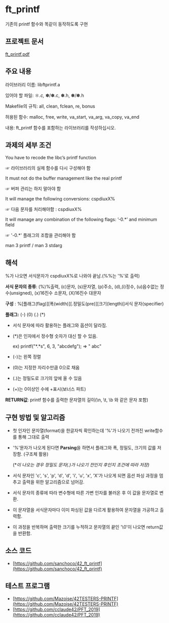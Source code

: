 # ft_printf
기존의 printf 함수와 똑같이 동작하도록 구현

## 프로젝트 문서

[ft_printf.pdf](https://s3-us-west-2.amazonaws.com/secure.notion-static.com/0e118b1c-5d53-40f9-aa2e-b043ae054aad/ft_printf.pdf)

## 주요 내용

라이브러리 이름: libftprintf.a

있어야 할 파일: ✽*.c,* ✽/✽.c, ✽.h, ✽/✽.h

Makefile의 규칙: all, clean, fclean, re, bonus

허용된 함수: malloc, free, write, va_start, va_arg, va_copy, va_end

내용: ft_printf 함수를 포함하는 라이브러리를 작성하십시오.

## 과제의 세부 조건

You have to recode the libc’s printf function

☞ 라이브러리의 실제 함수를 다시 구성해야 함

It must not do the buffer management like the real printf

☞ 버퍼 관리는 하지 말아야 함

It will manage the following conversions: cspdiuxX%

☞ 다음 문자를 처리해야함 : cspdiuxX%

It will manage any combination of the following flags: ’-0.*’ and minimum field

☞ '-0.*' 플래그의 조합을 관리해야 함

man 3 printf / man 3 stdarg

## 해석

%가 나오면 서식문자가 cspdiuxX%로 나와야 끝남.(%%는 '%'로 출력)

**서식 문자의 종류**: (%)%출력, (c)문자, (s)문자열, (p)주소, (d),(i)정수, (u)음수없는 정수(unsigned), (x)16진수 소문자, (X)16진수 대문자

**구성** : %[플래그(flag)][폭(width)][.정밀도(pre)][크기(length)]서식 문자(specifier)

**플래그:** (-) (0) (.) (*)

- 서식 문자에 따라 활용하는 플래그와 옵션이 달라짐.
- (*)은 인자에서 정수형 숫자가 대신 할 수 있음.

    ex) printf("*.*s", 6, 3, "abcdefg"); ⇒ "   abc"

- (-)는 왼쪽 정렬
- (0)는 지정한 자리수만큼 0으로 채움
- (.)는 정밀도로 크기의 앞에 올 수 있음
- (+)는 0이상인 수에 +표시(보너스 파트)

**RETURN값**: printf 함수를 출력한 문자열의 길이(\n, \t, \b 와 같은 문자 포함)

## 구현 방법 및 알고리즘

- 첫 인자인 문자열(format)을 한글자씩 확인하는데 '%'가 나오기 전까진 write함수를 통해 그대로 출력
- '%'문자가 나오게 된다면 **Parsing**을 하면서 플래그와 폭, 정밀도, 크기의 값를 저장함. (구조체 활용)

    (**이 나오는 경우 정밀도 문자(.)가 나오기 전인지 후인지 조건에 따라 저장)*

- 서식 문자인 'c', 's', 'p', 'd', 'd', 'i', 'u', 'x', 'X'가 나오게 되면 옵션 파싱 과정을 멈추고 출력을 위한 알고리즘으로 넘어감.
- 서식 문자의 종류에 따라 변수형에 따른 가변 인자를 불러온 후 이 값을 문자열로 변환.
- 이 문자열을 서식문자마다 이미 파싱된 값을 다르게 활용하여 문자열을 가공하고 출력함.
- 이 과정을 반복하며 출력한 크기를 누적하고  문자열의 끝인 '\0'이 나오면 return값을 반환함.

## 소스 코드

- [https://github.com/sanchoco/42_ft_printf](https://github.com/sanchoco/42_ft_printf)

## 테스트 프로그램

- [https://github.com/Mazoise/42TESTERS-PRINTF](https://github.com/Mazoise/42TESTERS-PRINTF)
- [https://github.com/cclaude42/PFT_2019](https://github.com/cclaude42/PFT_2019)
